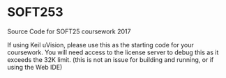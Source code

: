 # SOFT253
Source Code for SOFT25 coursework 2017

If using Keil uVision, please use this as the starting code for your coursework.
You will need access to the license server to debug this as it exceeds the 32K limit.
(this is not an issue for building and running, or if using the Web IDE)




